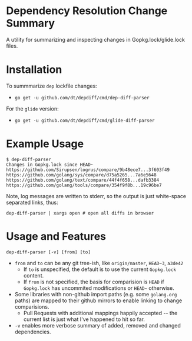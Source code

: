 # Dependency Resolution Change Summary
A utility for summarizing and inspecting changes in Gopkg.lock/glide.lock files.

# Installation
To summmarize `dep` lockfile changes:
- `go get -u github.com/dt/depdiff/cmd/dep-diff-parser`

For the `glide` version:
- `go get -u github.com/dt/depdiff/cmd/glide-diff-parser`


# Example Usage
```
$ dep-diff-parser
Changes in Gopkg.lock since HEAD~
https://github.com/Sirupsen/logrus/compare/9b48ece7...3f603f49
https://github.com/golang/sys/compare/d75a5265...7a6e5648
https://github.com/golang/text/compare/44f4f658...dafb3384
https://github.com/golang/tools/compare/354f9f8b...19c96be7
```
Note, log messages are written to stderr, so the output is just white-space separated links, thus:
```
dep-diff-parser | xargs open # open all diffs in browser
```

# Usage and Features
`dep-diff-parser [-v] [from] [to]`

- `from` and `to` can be any git tree-ish, like `origin/master`, `HEAD~3`, `a3de42`
  - If `to` is unspecified, the default is to use the current `Gopkg.lock` content.
  - If `from` is not specified, the basis for comparision is `HEAD` if `Gopkg.lock` has uncommited
    modifications or `HEAD~` otherwise.
- Some libraries with non-github import paths (e.g. some `golang.org` paths) are mapped to their
  github mirrors to enable linking to change comparisions.
  - Pull Requests with additional mappings happily accepted -- the current list is just what I've
    happened to hit so far.
- `-v` enables more verbose summary of added, removed and changed dependencies.
